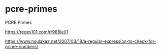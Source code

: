 # pcre-primes
PCRE Primes

https://regex101.com/r/988lej/1

https://www.noulakaz.net/2007/03/18/a-regular-expression-to-check-for-prime-numbers/
